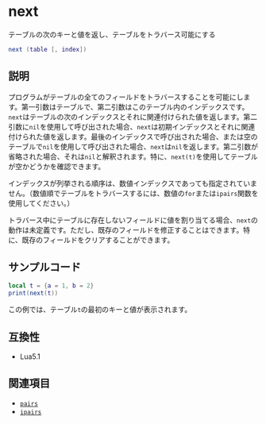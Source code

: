 # next

テーブルの次のキーと値を返し、テーブルをトラバース可能にする

```lua
next (table [, index])
```

## 説明

プログラムがテーブルの全てのフィールドをトラバースすることを可能にします。第一引数はテーブルで、第二引数はこのテーブル内のインデックスです。`next`はテーブルの次のインデックスとそれに関連付けられた値を返します。第二引数に`nil`を使用して呼び出された場合、`next`は初期インデックスとそれに関連付けられた値を返します。最後のインデックスで呼び出された場合、または空のテーブルで`nil`を使用して呼び出された場合、`next`は`nil`を返します。第二引数が省略された場合、それは`nil`と解釈されます。特に、`next(t)`を使用してテーブルが空かどうかを確認できます。

インデックスが列挙される順序は、数値インデックスであっても指定されていません。（数値順でテーブルをトラバースするには、数値の`for`または`ipairs`関数を使用してください。）

トラバース中にテーブルに存在しないフィールドに値を割り当てる場合、`next`の動作は未定義です。ただし、既存のフィールドを修正することはできます。特に、既存のフィールドをクリアすることができます。

## サンプルコード

```lua
local t = {a = 1, b = 2}
print(next(t))
```

この例では、テーブル`t`の最初のキーと値が表示されます。

## 互換性

- Lua5.1

## 関連項目

- [`pairs`](pairs.md)
- [`ipairs`](ipairs.md)